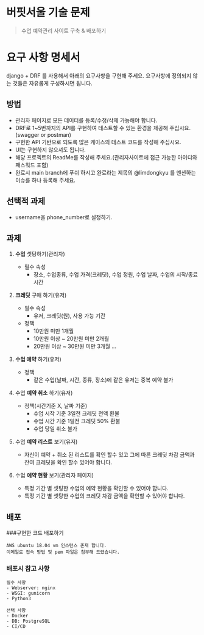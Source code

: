 # 버핏서울 기술 문제

> 수업 예약관리 사이트 구축 & 배포하기

# 요구 사항 명세서

django + DRF 를 사용해서 아래의 요구사항을 구현해 주세요.
요구사항에 정의되지 않는 것들은 자유롭게 구성하시면 됩니다.

## 방법

- 관리자 페이지로 모든 데이터를 등록/수정/삭제 가능해야 합니다.
- DRF로 1~5번까지의 API를 구현하여 테스트할 수 있는 환경을 제공해 주십시요.(swagger or postman)
- 구현한 API 기반으로 되도록 많은 케이스의 테스트 코드를 작성해 주십시요.
- UI는 구현하지 않으셔도 됩니다.
- 해당 프로젝트의 ReadMe를 작성해 주세요.(관리자사이트에 접근 가능한 아이디와 패스워드 포함)
- 완료시 main branch에 푸쉬 하시고 완료라는 제목의 @limdongkyu 를 멘션하는 이슈를 하나 등록해 주세요.

## 선택적 과제

- username을 phone_number로 설정하기.

## 과제

1. **수업** 셋탕하기(관리자)

   - 필수 속성
     - 장소, 수업종류, 수업 가격(크레딧), 수업 정원, 수업 날짜, 수업의 시작/종료시간

2. **크레딧** 구매 하기(유저)

   - 필수 속성
     - 유저, 크레딧(원), 사용 가능 기간
   - 정책
     - 10만원 미만 1개월
     - 10만원 이상 ~ 20만원 미만 2개월
     - 20만원 이상 ~ 30만원 미만 3개월
       ...

3. **수업 예약** 하기(유저)

   - 정책
     - 같은 수업(날짜, 시간, 종류, 장소)에 같은 유저는 중복 예약 불가

4. 수업 **예약 취소** 하기(유저)

   - 정책(시간기준 X, 날짜 기준)
     - 수업 시작 기준 3일전 크레딧 전액 환불
     - 수업 시간 기준 1일전 크레딧 50% 환불
     - 수업 당일 취소 불가

5. 수업 **예약 리스트** 보기(유저)

   - 자신이 예약 + 취소 된 리스트를 확인 할수 있고 그에 따른 크레딧 차감 금액과 잔여 크레딧을 확인 할수 있어야 합니다.

6. 수업 **예약 현황** 보기(관리자 페이지)

   - 특정 기간 별 셋팅한 수업의 예약 현황을 확인할 수 있어야 합니다.
   - 특정 기간 별 셋탕한 수업의 크레딧 차감 금액을 확인할 수 있어야 합니다.

## 배포

###구현한 코드 배포하기

    AWS ubuntu 18.04 vm 인스턴스 존재 합니다.
    이메일로 접속 방법 및 pem 파일은 첨부해 드렸습니다.

### 배포시 참고 사항

    필수 사항
    - Webserver: nginx
    - WSGI: gunicorn
    - Python3

    선택 사항
    - Docker
    - DB: PostgreSQL
    - CI/CD
